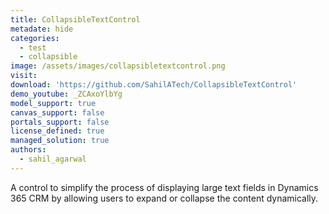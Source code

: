 ```yaml
---
title: CollapsibleTextControl
metadate: hide
categories:
  - test
  - collapsible
image: /assets/images/collapsibletextcontrol.png
visit: 
download: 'https://github.com/SahilATech/CollapsibleTextControl'
demo_youtube: _ZCAxoYlbYg
model_support: true
canvas_support: false
portals_support: false
license_defined: true
managed_solution: true
authors:
  - sahil_agarwal
---
```

A control to simplify the process of displaying large text fields in Dynamics 365 CRM by allowing users to expand or collapse the content dynamically.

